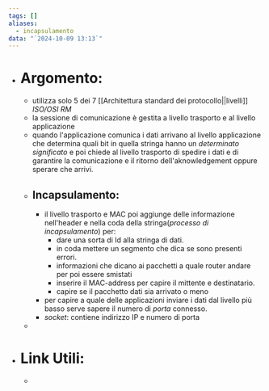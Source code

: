 ```yaml
---
tags: []
aliases:
  - incapsulamento
data: "`2024-10-09 13:13`"
---
```

- # Argomento:
	- utilizza solo 5 dei 7 [[Architettura standard dei protocollo||livelli]] _ISO/OSI RM_ 
	- la sessione di comunicazione è gestita a livello trasporto e al livello applicazione 
	- quando l'applicazione comunica i dati arrivano al livello applicazione che determina quali bit in quella stringa hanno un _determinato significato_ e poi chiede al livello trasporto di spedire i dati e di garantire la comunicazione e il ritorno dell'aknowledgement oppure sperare che arrivi.
	- ## Incapsulamento:  
		- il livello trasporto e MAC poi aggiunge delle informazione nell'header e nella coda della stringa(_processo di incapsulamento_) per:
			- dare una sorta di Id alla stringa di dati. 
			- in coda mettere un segmento che dica se sono presenti errori. 
			- informazioni che dicano ai pacchetti a quale router andare per poi essere smistati 
			- inserire il MAC-address per capire il mittente e destinatario.
			- capire se il pacchetto dati sia arrivato o meno
		- per capire a quale delle applicazioni inviare i dati dal livello più basso serve sapere il numero di _porta_ connesso. 
		- _socket_: contiene indirizzo IP e numero di porta
	- 
- # Link Utili:
	- 